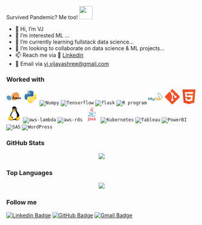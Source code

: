 Survived Pandemic? Me too! <img src="https://raw.githubusercontent.com/TheDudeThatCode/TheDudeThatCode/master/Assets/Hi.gif" width=35 height=35>

- 👋 Hi, I’m VJ
- 👀 I’m interested ML ...
- 🌱 I’m currently learning fullstack data science...
- 💞️ I’m looking to collaborate on data science & ML projects...
- 📫 Reach me via 🔗 [Linkedin](https://www.linkedin.com/in/vjvijayashree)
- 📩 Email via vj.vijayashree@gmail.com

<!---
vjvijayashree/vjvijayashree is a ✨ special ✨ repository because its `README.md` (this file) appears on your GitHub profile.
You can click the Preview link to take a look at your changes.
--->

### Worked with 

<code><img height="40" src="https://raw.githubusercontent.com/github/explore/80688e429a7d4ef2fca1e82350fe8e3517d3494d/topics/scikit-learn/scikit-learn.png" title="sklearn"></code>
<code><img height="40" src="https://raw.githubusercontent.com/devicons/devicon/master/icons/python/python-original.svg" title="python"></code>
<code><img height="40" src="https://www.vectorlogo.zone/logos/numpy/numpy-ar21.svg" title="Numpy"></code>
<code><img height="40" src="https://www.vectorlogo.zone/logo/tensorflow/tensorflow-ar21.svg" title="Tensorflow"></code>
<code><img height="40" src="https://www.vectorlogo.zone/logos/pocoo_flask/pocoo_flask-icon.svg" title="flask"></code>
<code><img height="40" src="https://www.vectorlogo.zone/logos/r-project/r-project-icon.svg" title="R program"></code>
<code><img height="40" src="https://raw.githubusercontent.com/devicons/devicon/master/icons/mysql/mysql-original-wordmark.svg" title="mysql"></code>
<code><img height="40" src="https://raw.githubusercontent.com/devicons/devicon/master/icons/git/git-original.svg" title="git"></code>
<code><img height="40" src="https://raw.githubusercontent.com/devicons/devicon/master/icons/html5/html5-original.svg" title="html5"></code>
<code><img height="40" src="https://raw.githubusercontent.com/devicons/devicon/master/icons/linux/linux-original.svg" title="linux"></code>
<code><img height="40" src="https://cdn.worldvectorlogo.com/logos/aws-lambda-1.svg" title="aws-lambda"></code>
<code><img height="40" src="https://cdn.worldvectorlogo.com/logos/aws-rds.svg" title="aws-rds"></code>
<code><img height="40" src="https://raw.githubusercontent.com/devicons/devicon/master/icons/java/java-original-wordmark.svg" title="java"></code>
<code><img height="40" src="https://www.vectorlogo.zone/logos/kubernetes/kubernetes-icon.svg" title="Kubernetes"></code>
<code><img height="40" src="https://github.com/gilbarbara/logos/blob/master/logos/tableau.svg" title="Tableau"></code>
<code><img height="40" src="https://www.vectorlogo.zone/logos/microsoft_powerbi/microsoft_powerbi-ar21.svg" title="PowerBI"></code>
<code><img height="40" src="https://www.vectorlogo.zone/logos/sas/sas-ar21.svg" title="SAS"></code>
<code><img height="40" src="https://www.vectorlogo.zone/logos/wordpress/wordpress-ar21.svg" title="WordPress"></code>


### GitHub Stats

<p align="center">
  <a href = "https://github.com/vjvijayashree">
<img src="https://github-readme-stats-aj8vj7k8x.vercel.app/api?username=vjvijayashree&show_icons=true&title_color=ffc857&icon_color=8ac926&text_color=daf7dc&bg_color=151515&count_private=true&include_all_commits=true">
  </a>
 </p>
 
### Top Languages

<p align="center">
<a href = "https://github.com/vjvijayashree">
  <img src="https://github-readme-stats-aj8vj7k8x.vercel.app/api/top-langs/?username=vjvijayashree&layout=compact&title_color=ffc857&icon_color=8ac926&text_color=daf7dc&bg_color=151515&card_width=400">
</a>
</p>

### Follow me

[![Linkedin Badge](https://img.shields.io/badge/-Vijaya%20Shree-blue?style=flat-circle&logo=Linkedin&logoColor=white&link=https://www.linkedin.com/in/vjvijayashree/)](https://www.linkedin.com/in/vjvijayashree/)
[![GitHub Badge](https://img.shields.io/badge/-@vjvijayashree-24292e?style=flat-circle&labelColor=24292e&logo=github&logoColor=white&link=https://github.com/vjvijayashree)](https://github.com/vjvijayashree) 
[![Gmail Badge](https://img.shields.io/badge/-@vj.vijayashree-d54b3d?style=flat-circle&labelColor=d54b3d&logo=gmail&logoColor=white&link=mailto:vj.vijayashree@gmail.com)](mailto:vj.vijayashree@gmail.com)
